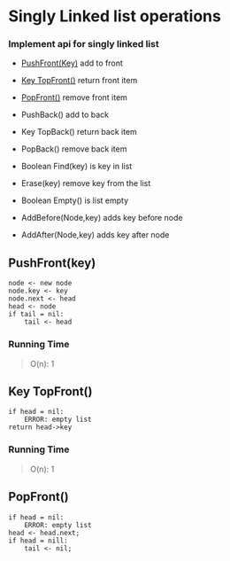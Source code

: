 # Singly Linked list  operations

### Implement api for singly linked list 
- [PushFront(Key)](#pushfrontkey)
add to front 

- [Key TopFront()](#key-topfront)
return front item

- [PopFront()](#popfront)
remove front item

- PushBack()
add to  back

- Key TopBack()
return back item

- PopBack()
remove back item

- Boolean Find(key)
is key in list

- Erase(key)
remove key from the list

- Boolean Empty()
is list empty

- AddBefore(Node,key)
adds key before node

- AddAfter(Node,key)
adds key after node


## PushFront(key)
```
node <- new node
node.key <- key
node.next <- head
head <- node
if tail = nil:
	tail <- head
```
### Running Time

> O(n): 1

## Key TopFront()
```
if head = nil:
	ERROR: empty list
return head->key
```

### Running Time
> O(n): 1


## PopFront()
```
if head = nil:
	ERROR: empty list 
head <- head.next;
if head = nill:
	tail <- nil;
```
